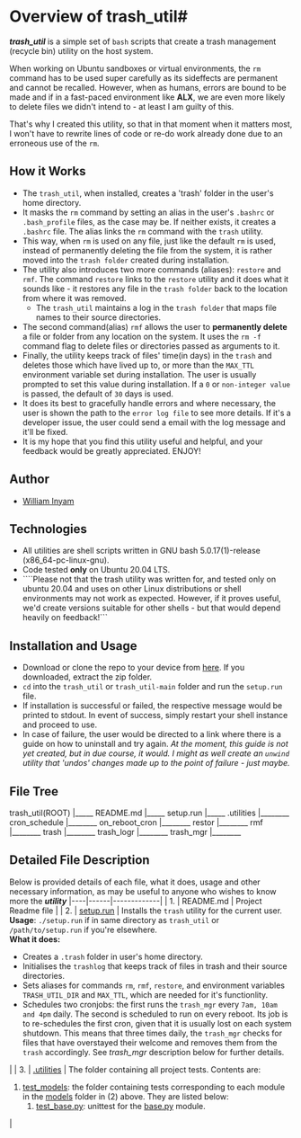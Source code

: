 # Overview of trash_util#

***trash_util*** is a simple set of `bash` scripts that create a trash management (recycle bin) utility on the host system.

When working on Ubuntu sandboxes or virtual environments, the `rm` command has to be used super carefully as its sideffects are permanent and cannot be recalled. However, when as humans, errors are bound to be made and if in a fast-paced environment like **ALX**, we are even more likely to delete files we didn't intend to - at least I am guilty of this.

That's why I created this utility, so that in that moment when it matters most, I won't have to rewrite lines of code or re-do work already done due to an erroneous use of the `rm`.


## How it Works ##
- The `trash_util`, when installed, creates a 'trash' folder in the user's home directory.
- It masks the `rm` command by setting an alias in the user's `.bashrc` or `.bash_profile` files, as the case may be. If neither exists, it creates a `.bashrc` file. The alias links the `rm` command with the `trash` utility.
- This way, when `rm` is used on any file, just like the default `rm` is used, instead of permanently deleting the file from the system, it is rather moved into the `trash folder` created during installation.
- The utility also introduces two more commands (aliases): `restore` and `rmf`. The command `restore` links to the `restore` utility and it does what it sounds like - it restores any file in the `trash folder` back to the location from where it was removed.
	- The `trash_util` maintains a log in the `trash folder` that maps file names to their source directories.
- The second command(alias) `rmf` allows the user to **permanently delete** a file or folder from any location on the system. It uses the `rm -f` command flag to delete files or directories passed as arguments to it.
- Finally, the utility keeps track of files' time(in days) in the `trash` and deletes those which have lived up to, or more than the `MAX_TTL` environment variable set during installation. The user is usually prompted to set this value during installation. If a `0` or `non-integer value` is passed, the default of `30` days is used.
- It does its best to gracefully handle errors and where necessary, the user is shown the path to the `error log file` to see more details. If it's a developer issue, the user could send a email with the log message and it'll be fixed.
- It is my hope that you find this utility useful and helpful, and your feedback would be greatly appreciated. ENJOY!


## Author ##
- [William Inyam](https://github.com/thecypherzen/)

## Technologies ##
- All utilities are shell scripts written in GNU bash 5.0.17(1)-release (x86_64-pc-linux-gnu).
- Code tested **only** on Ubuntu 20.04 LTS.
- ````Please not that the trash utility was written for, and tested only on ubuntu 20.04 and uses on other Linux distributions or shell environments may not work as expected. However, if it proves useful, we'd create versions suitable for other shells - but that would depend heavily on feedback!```

## Installation and Usage ##
- Download or clone the repo to your device from [here](https://github.com/thecypherzen/trash_util). If you downloaded, extract the zip folder.
- `cd` into the `trash_util` or `trash_util-main` folder and run the `setup.run` file.
- If installation is successful or failed, the respective message would be printed to stdout. In event of success, simply restart your shell instance and proceed to use.
- In case of failure, the user would be directed to a link where there is a guide on how to uninstall and try again. *At the moment, this guide is not yet created, but in due course, it would. I might as well create an `unwind` utility that 'undos' changes made up to the point of failure - just maybe.*


## File Tree ##
trash_util(ROOT)
|_____ README.md
|_____ setup.run
|_____ .utilities
		|________ cron_schedule
		|________ on_reboot_cron
		|________ restor
		|________ rmf
		|________ trash
		|________ trash_logr
		|________ trash_mgr
		|________ <hidden files>


## Detailed File Description ##
Below is provided details of each file, what it does, usage and other necessary information, as may be useful to anyone who wishes to know more the ***utility***
|----|------|-------------|
| 1. | README.md | Project Readme file |
| 2. | [setup.run](https://github.com/thecypherzen/trash_util/blob/main/setup.run) | Installs the `trash` utility for the current user. </br> **Usage**: `./setup.run` if in same directory as `trash_util` or `/path/to/setup.run` if you're elsewhere. </br>**What it does:**<ul><li>Creates a `.trash` folder in user's home directory.</li><li>Initialises the `trashlog` that keeps track of files in trash and their source directories.</li><li>Sets aliases for commands `rm`, `rmf`, `restore`, and environment variables `TRASH_UTIL_DIR` and `MAX_TTL`, which are needed for it's functionlity.</li><li>Schedules two cronjobs: the first runs the `trash_mgr` every `7am, 10am and 4pm` daily. The second is scheduled to run on every reboot. Its job is to re-schedules the first cron, given that it is usually lost on each system shutdown. This means that three times daily, the `trash_mgr` checks for files that have overstayed their welcome and removes them from the `trash` accordingly. See *trash_mgr* description below for further details.</li></ul>|
| 3. | [.utilities](https://github.com/thecypherzen/alx-higher_level_programming/tree/main/tests) | The folder containing all project tests. Contents are: <ol><li>[test_models](https://github.com/thecypherzen/alx-higher_level_programming/tree/main/tests/test_models): the folder containing tests corresponding to each module in the [models](https://github.com/thecypherzen/alx-higher_level_programming/tree/main/0x0C-python-almost_a_circle/models) folder in (2) above. They are listed below:<ol><li>[test_base.py](https://github.com/thecypherzen/alx-higher_level_programming/tree/main/tests/test_models/test_base.py): unittest for the [base.py](https://github.com/thecypherzen/alx-higher_level_programming/blob/main/0x0C-python-almost_a_circle/models/base.py) module.</li></ol></li></ol>|
